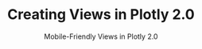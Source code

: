 ---
layout: tutorial-single_layout
title: Creating Views in Plotly 2.0
subtitle: Mobile-Friendly Views in Plotly 2.0
permalink: /create-a-mobile-view/
imageurl: ../static/images/views/views-thimb.PNG
state: active
tags: fundamentals
order: 11
meta_description: A tutorial on how to create different views of your plot in Plotly 2.0
popularity: featured
carouselimageurl:
actioncall: How to create views in Plotly 2.0
actioncall-url: https://plot.ly/~plotly2_demo/314/

live-graph: <iframe width="900" height="800" frameborder="0" scrolling="no" src="https://plot.ly/~plotly2_demo/314/"></iframe>

steps:
 - title: Introduction
   sub-steps:
    - copy: "If you create a chart you may want to embed it in a mobile-friendly website. With Plotly 2.0, you can do this by simply creating a new 'View', allowing you to customise the layout properties and as a consequence an embedded plot will be responsive to changes in webpage width. To illustrate, in this tutorial we will create mutliple views of a histogram."

 - title: Try an Example
   sub-steps:
    - copy: "You can also use the data featured in this tutorial by clicking on 'Open This Data in Plotly' on the left-hand side. It'll open in your workspace."
      img: "![Open data](../static/images/enter-data-in-the-grid/open-this-data.png)"
 
 - title: Add Data
   sub-steps:
    - copy: "Head to Plotly’s new online [workspace](https://plot.ly/create) and add your data. You have the option of typing directly in the grid, uploading your file, or entering a URL of an online dataset. For this tutorial, copy the Walmart dataset URL (https://raw.githubusercontent.com/plotly/datasets/master/1962_2006_walmart_store_openings.csv) and then in the workspace select 'import data' by 'URL', and paste the URL link in the text box." 
    - copy: "If you decide to use another dataset, keep in mind that Plotly accepts .xls, .xlsx, or .csv files. For more information on how to enter your data, see [this](http://help.plot.ly/add-data-to-the-plotly-grid/) tutorial."
      img: "![insert](../static/images/views/import-data.png)"

 - title: Create Chart
   sub-steps:
    - copy: "From the ‘Create’ tab within the ‘GRAPH’, select chart type, such as ‘Histogram’, from the ‘Chart Type’ dropdown."
      img: "![insert](../static/images/views/chart-type.png)"
    - copy: "Now, immediately below select the variable in the ‘Values’ dropdown. You ought to see a histogram binned by year."
      img: "![insert](../static/images/views/trace-values.png)"

 - title: Style Chart
   sub-steps:
    - copy: "Before we create a new ‘View’, we want to apply any global features – that is features that are present irrespective of ‘View’. In this tutorial, we will simply change the colour of the trace by clicking the ‘Traces’ tab under ‘STYLE’ and editing the fill colour."
      img: "![insert](../static/images/views/style-trace.png)"

 - title: Create View
   sub-steps:
    - copy: "Now, that we have a made a chart, we can now create a new “View”. Below the ‘STYLE’ tab, select ‘Mobile’.  Also note, that the instructions on mobile views appear in the panel to the immediate right."
      img: "![insert](../static/images/views/select-view.png)"
    - copy: "To begin, click the blue ‘+ View’ button situated at the top of the panel. Notice that when you click the button, multiple views (‘view 1’ and ‘view 2’) will open immediately below. ‘View 1’ will range between 0px – 320px whereas ‘View 2’ will be applied to widths greater than 320px."
      img: "![insert](../static/images/views/add-view.png)"
    - copy: "If you choose to have more than two views, simply click the ‘+ View’ again. By default, this will create three views which will range between 0-320px, 321-640px, and greater than 640px."
      img: "![insert](../static/images/views/add-multiple-views.png)"
    - copy: "You have the option of editing the ranges of each view. This can be done by adjusting the ‘Max Width’ inside each ‘View’ box. For the purpose of this tutorial, we have select to set the ‘Views’ at 0-400px, 401-800px, and greater than 800px, respectively."
      img: "![insert](../static/images/views/edit-view-range.png)"
    - copy: "Now that we have defined the sizing parameters, you can make individual edits to each view. That is, you can select ‘View 1’ and make changes to the layout and then select another ‘View’ making different changes. We will look at this step in greater detail."
      img: "![insert](../static/images/views/select-view-to-edit.png)"

 - title: Style View
   sub-steps:
    - copy: "First, between the plot and the grid, select the dropdown with the title ‘View’. Here, you can select which ‘View’ to edit. For the purpose of this tutorial, we will select the first view – ‘View 1: 0px – 400px’. Next, select ‘Layout’ under ‘STYLE’ and in the ‘Canvas’ box change the ‘Plot Background’ to grey. What this means is that when the container width is between 0-400px, the background of the plot will be gray."
      img: "![insert](../static/images/views/style-view-one.png)"
    - copy: "After changing the plot background, you can adjust the margin and padding for this smaller view. Click ‘Layout’ under the ‘STYLE’ tab, and in the ‘Margins and Padding’ box set the values to 25, 50, 50, 25, and 0px respectively."
      img: "![insert](../static/images/views/edit-view-margin.png)"
    - copy: "Secondly, again between the plot and the grid, select the dropdown with the title ‘View’. Here, you can select ‘View 2: 401px – 800px’. Next, select ‘Layout’ under ‘STYLE’ and in the ‘Canvas’ box change the ‘Plot Background’ to another color. Now, if the container width is between 401-800px the background of the plot will be the selected color for 'View 2'."
      img: "![insert](../static/images/views/edit-view-2.png)"
    - copy: "To create further style edits, consult the 'STYLE' tab. For this tutorial, click 'Axes' and then the 'Lines' panel. Here, you can toggle the grid lines on or off by clicking 'Hide'."
      img: "![insert](../static/images/views/edit-lines-view-2.png)"
    - copy: "For the last view, again between the plot and the grid, select the dropdown with the title ‘View’. Here, you can select 'View 3: 800px and greater'. Next, click 'Axes' and then the 'Lines' panel. Here, like before, you can toggle the grid lines on or off by clicking 'Hide'."
      img: "![insert](../static/images/views/edit-lines-view-3.png)"
    - copy: "Another style edit to consider is altering the title. To do this, you can simply click and edit the title box in the plot or click 'Layout' under the 'STYLE' tab, then select the 'Title and Fonts' panel. In this tutorial, we have used html text and additionally changed the title color."
      img: "![insert](../static/images/views/edit-view-3-title.png)"
    - copy: "Now you have created three different views (0-400px, 401-800px, 800px+), each with different styles that'll be invoked be webpage width. These examples above are only an introduction and there is more extensive edits possible in Plotly 2.0"

 - title: Save and Share
   sub-steps:
    - copy: "Your chart is now done! Click SAVE on the left-hand side."
      img: "![insert](../static/images/views/save.png)"
    - copy: "After giving your file a name, select your PLOT and DATA as 'Public' or 'Private'. For more information on how sharing works, including the difference between private, public and secret sharing, visit [this](http://help.plot.ly/save-share-and-export-in-plotly/) page."
      img: "![insert](../static/images/views/save-popup.png)"
---